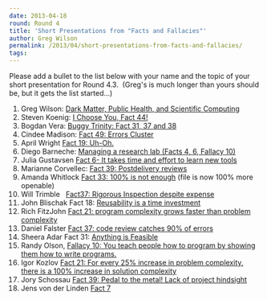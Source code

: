 ```yaml
---
date: 2013-04-18
round: Round 4
title: 'Short Presentations from "Facts and Fallacies"'
author: Greg Wilson
permalink: /2013/04/short-presentations-from-facts-and-fallacies/
tags:
---
```

Please add a bullet to the list below with your name and the topic of your short presentation for Round 4.3.  (Greg's is much longer than yours should be, but it gets the list started...)

1.  Greg Wilson: [Dark Matter, Public Health, and Scientific Computing][1]
2.  Steven Koenig: [I Choose You, Fact 44!][2]
3.  Bogdan Vera: [Buggy Trinity: Fact 31, 37 and 38][3]
4.  Cindee Madison: [Fact 49: Errors Cluster][4][  
    ][5]
5.  April Wright [Fact 19: Uh-Oh.][6]
6.  Diego Barneche: [Managing a research lab (Facts 4, 6, Fallacy 10)][7]
7.  Julia Gustavsen [Fact 6- It takes time and effort to learn new tools ][8]
8.  Marianne Corvellec: [Fact 39: Postdelivery reviews][9]
9.  Amanda Whitlock [Fact 33: 100% is not enough][10] (file is now 100% more openable)
10. Will Trimble   [Fact37: Rigorous Inspection despite expense][11]
11. John Blischak Fact 18: [Reusability is a time investment][12]
12. Rich FitzJohn [Fact 21: program complexity grows faster than problem complexity][13]
13. Daniel Falster <a href="http://dfalster.github.io/swc-fact37/#1" target="_blank">Fact 37: code review catches 90% of errors</a>
14. Sheera Adar Fact 31: [Anything is Feasible][14]
15. Randy Olson, [Fallacy 10: You teach people how to program by showing them how to write programs.][15]
16. Igor Kozlov [Fact 21: For every 25% increase in problem complexity, there is a 100% increase in solution complexity][16]
17. Jory Schossau [Fact 39: Pedal to the metal! Lack of project hindsight][17]
18. Jens von der Linden [Fact 7][18]

 [1]: http://www.slideshare.net/gvwilson/dark-matter-public-health-and-scientific-computing
 [2]: http://files.software-carpentry.org/training-course/2013/04/20130425_Fact_44_SK.pdf
 [3]: http://prezi.com/4bxkx6ukamr9/swc-bogdans-presentation/
 [4]: http://files.software-carpentry.org/training-course/2013/05/madison_fact491.pdf
 [5]: http://files.software-carpentry.org/training-course/2013/04/madison_fact49.pdf "Fact 49 Errors Cluster"
 [6]: https://docs.google.com/presentation/d/1BFie99bPiE3q-e-fFUJO0mn8_Vfug6OZ9N8ub_jaVJs/edit?usp=sharing
 [7]: http://files.software-carpentry.org/training-course/2013/04/insights_form_facts_and_fallacies_diegobarneche_2013.05.071.pdf
 [8]: https://docs.google.com/presentation/d/1X1c1c-Gm75KC1amdH5NS7mEPq89QSlhkrjGF7P3ck4I/pub?start=false&loop=false&delayms=3000 "Fact 6-It takes time to learn new tools...."
 [9]: http://files.software-carpentry.org/training-course/2013/04/Fact39.pdf
 [10]: https://docs.google.com/presentation/d/11yDRsU1k0rNF4679B4HJj2jDJ1bNwCNXI3xmrTT8vXk/pub?start=false&loop=false&delayms=3000
 [11]: http://files.software-carpentry.org/training-course/2013/04/Fact37.pdf
 [12]: https://www.dropbox.com/s/tu24pg7zizke39d/fact18_blischak.pptx
 [13]: http://richfitz.github.io/fact21
 [14]: http://files.software-carpentry.org/training-course/2013/04/Anything-is-Feasible.pdf
 [15]: http://files.software-carpentry.org/training-course/2013/05/Randy-Olson-Fallacy-10.pdf
 [16]: http://files.software-carpentry.org/training-course/2013/04/hw3.pdf
 [17]: http://portal.sliderocket.com/BCGMO/Pedal-to-the-Metal--Not-Looking-Back
 [18]: http://sdrv.ms/ZTQfB2
